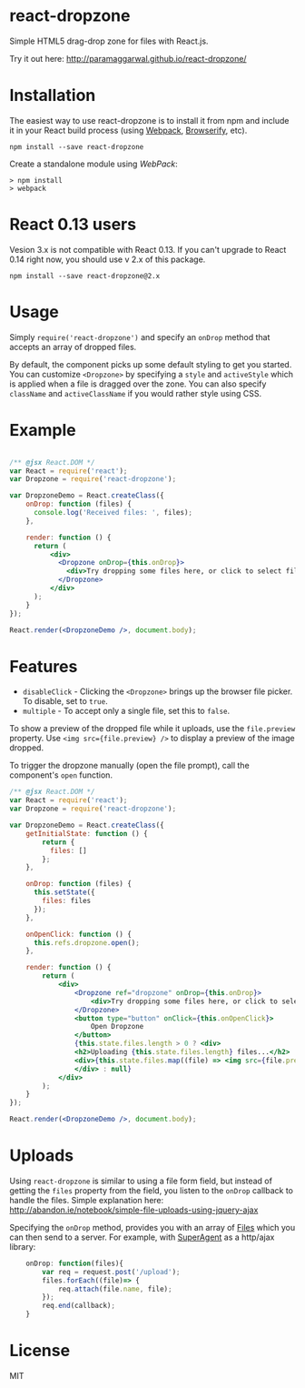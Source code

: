 react-dropzone
==============

Simple HTML5 drag-drop zone for files with React.js.

Try it out here: http://paramaggarwal.github.io/react-dropzone/

Installation
============

The easiest way to use react-dropzone is to install it from npm and include it in your React build process (using [Webpack](http://webpack.github.io/), [Browserify](http://browserify.org/), etc).

```
npm install --save react-dropzone
```

Create a standalone module using *WebPack*:
```
> npm install
> webpack
```

React 0.13 users
=====

Vesion 3.x is not compatible with React 0.13. If you can't upgrade to React 0.14 right now, you should use v 2.x of this package.

```
npm install --save react-dropzone@2.x
```

Usage
=====

Simply `require('react-dropzone')` and specify an `onDrop` method that accepts an array of dropped files. 

By default, the component picks up some default styling to get you started. You can customize `<Dropzone>` by specifying a `style` and `activeStyle` which is applied when a file is dragged over the zone. You can also specify `className` and `activeClassName` if you would rather style using CSS.

Example
=====

```jsx

/** @jsx React.DOM */
var React = require('react');
var Dropzone = require('react-dropzone');

var DropzoneDemo = React.createClass({
    onDrop: function (files) {
      console.log('Received files: ', files);
    },

    render: function () {
      return (
          <div>
            <Dropzone onDrop={this.onDrop}>
              <div>Try dropping some files here, or click to select files to upload.</div>
            </Dropzone>
          </div>
      );
    }
});

React.render(<DropzoneDemo />, document.body);
```

Features
========

- `disableClick` - Clicking the `<Dropzone>` brings up the browser file picker. To disable, set to `true`.
- `multiple` - To accept only a single file, set this to `false`.

To show a preview of the dropped file while it uploads, use the `file.preview` property. Use `<img src={file.preview} />` to display a preview of the image dropped.

To trigger the dropzone manually (open the file prompt), call the component's `open` function.

```jsx
/** @jsx React.DOM */
var React = require('react');
var Dropzone = require('react-dropzone');

var DropzoneDemo = React.createClass({
    getInitialState: function () {
        return {
          files: []
        };
    },

    onDrop: function (files) {
      this.setState({
        files: files
      });
    },

    onOpenClick: function () {
      this.refs.dropzone.open();
    },

    render: function () {
        return (
            <div>
                <Dropzone ref="dropzone" onDrop={this.onDrop}>
                    <div>Try dropping some files here, or click to select files to upload.</div>
                </Dropzone>
                <button type="button" onClick={this.onOpenClick}>
                    Open Dropzone
                </button>
                {this.state.files.length > 0 ? <div>
                <h2>Uploading {this.state.files.length} files...</h2>
                <div>{this.state.files.map((file) => <img src={file.preview} /> )}</div>
                </div> : null}
            </div>
        );
    }
});

React.render(<DropzoneDemo />, document.body);
```

Uploads
=======

Using `react-dropzone` is similar to using a file form field, but instead of getting the `files` property from the field, you listen to the `onDrop` callback to handle the files. Simple explanation here: http://abandon.ie/notebook/simple-file-uploads-using-jquery-ajax

Specifying the `onDrop` method, provides you with an array of [Files](https://developer.mozilla.org/en-US/docs/Web/API/File) which you can then send to a server. For example, with [SuperAgent](https://github.com/visionmedia/superagent) as a http/ajax library:

```javascript
    onDrop: function(files){
        var req = request.post('/upload');
        files.forEach((file)=> {
            req.attach(file.name, file);
        });
        req.end(callback);
    }
```

License
=======

MIT
